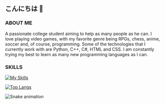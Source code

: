 ## こんにちは 👋

### ABOUT ME
A passionate college student aiming to help as many people as he can. I love playing video games, with my favorite genre being RPGs, chess, anime, soccer and, of course, programming. Some of the technologies that I currently work with are Python, C++, C#, HTML and CSS. I am constantly trying my best to learn as many new programming languages as I can.

### SKILLS
[![My Skills](https://skillicons.dev/icons?i=python,cpp,cs,html,css,mysql)](https://skillicons.dev)

[![Top Langs](https://github-readme-stats.vercel.app/api/top-langs/?username=Nemesis-12&layout=compact&theme=dark&title_color=D0FCB3&bg_color=2D2D2A)](https://github.com/anuraghazra/github-readme-stats)

![Snake animation](https://github.com/thepiyushmalhotra/thepiyushmalhotra/blob/output/github-contribution-grid-snake.svg)
